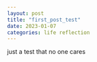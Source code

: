 ```yaml
---
layout: post
title: "first_post_test"
date: 2023-01-07
categories: life reflection
---
```


just a test that no one cares
